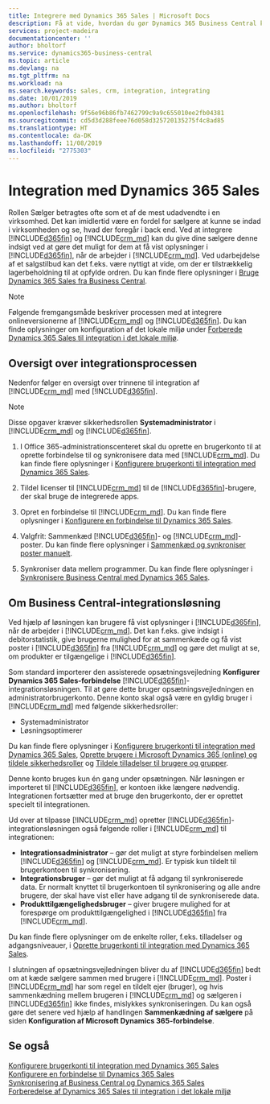 ```yaml
---
title: Integrere med Dynamics 365 Sales | Microsoft Docs
description: Få at vide, hvordan du gør Dynamics 365 Business Central klar til integration med Dynamics 365 Sales.
services: project-madeira
documentationcenter: ''
author: bholtorf
ms.service: dynamics365-business-central
ms.topic: article
ms.devlang: na
ms.tgt_pltfrm: na
ms.workload: na
ms.search.keywords: sales, crm, integration, integrating
ms.date: 10/01/2019
ms.author: bholtorf
ms.openlocfilehash: 9f56e96b86fb7462799c9a9c655010ee2fb04381
ms.sourcegitcommit: cd5d3d288feee76d058d325720135275f4c8ad85
ms.translationtype: HT
ms.contentlocale: da-DK
ms.lasthandoff: 11/08/2019
ms.locfileid: "2775303"
---
```

# <a name="integrating-with-dynamics-365-sales"></a>Integration med Dynamics 365 Sales
Rollen Sælger betragtes ofte som et af de mest udadvendte i en virksomhed. Det kan imidlertid være en fordel for sælgere at kunne se indad i virksomheden og se, hvad der foregår i back end. Ved at integrere [!INCLUDE[d365fin](includes/d365fin_md.md)] og [!INCLUDE[crm_md](includes/crm_md.md)] kan du give dine sælgere denne indsigt ved at gøre det muligt for dem at få vist oplysninger i [!INCLUDE[d365fin](includes/d365fin_md.md)], når de arbejder i [!INCLUDE[crm_md](includes/crm_md.md)]. Ved udarbejdelse af et salgstilbud kan det f.eks. være nyttigt at vide, om der er tilstrækkelig lagerbeholdning til at opfylde ordren. Du kan finde flere oplysninger i [Bruge Dynamics 365 Sales fra Business Central](marketing-integrate-dynamicscrm.md).

> [!NOTE]
> Følgende fremgangsmåde beskriver processen med at integrere onlineversionerne af [!INCLUDE[crm_md](includes/crm_md.md)] og [!INCLUDE[d365fin](includes/d365fin_md.md)]. Du kan finde oplysninger om konfiguration af det lokale miljø under [Forberede Dynamics 365 Sales til integration i det lokale miljø](/dynamics365/business-central/dev-itpro/administration/prepare-dynamics-365-for-sales-for-integration).

<!--## Software Requirements
You must have an Office 365 subscription, and both [!INCLUDE[crm_md](includes/crm_md.md)] and [!INCLUDE[d365fin](includes/d365fin_md.md)] must be part of the same organization.  -->

## <a name="overview-of-the-integration-process"></a>Oversigt over integrationsprocessen
Nedenfor følger en oversigt over trinnene til integration af [!INCLUDE[crm_md](includes/crm_md.md)] med [!INCLUDE[d365fin](includes/d365fin_md.md)].

> [!Note]  
> Disse opgaver kræver sikkerhedsrollen **Systemadministrator** i [!INCLUDE[crm_md](includes/crm_md.md)] og [!INCLUDE[d365fin](includes/d365fin_md.md)].  

1. I Office 365-administrationscenteret skal du oprette en brugerkonto til at oprette forbindelse til og synkronisere data med [!INCLUDE[crm_md](includes/crm_md.md)]. Du kan finde flere oplysninger i [Konfigurere brugerkonti til integration med Dynamics 365 Sales](admin-setting-up-integration-with-dynamics-sales.md).

2. Tildel licenser til [!INCLUDE[crm_md](includes/crm_md.md)] til de [!INCLUDE[d365fin](includes/d365fin_md.md)]-brugere, der skal bruge de integrerede apps.

3. Opret en forbindelse til [!INCLUDE[crm_md](includes/crm_md.md)]. Du kan finde flere oplysninger i [Konfigurere en forbindelse til Dynamics 365 Sales](admin-how-to-set-up-a-dynamics-crm-connection.md).  

4. Valgfrit: Sammenkæd [!INCLUDE[d365fin](includes/d365fin_md.md)]- og [!INCLUDE[crm_md](includes/crm_md.md)]-poster. Du kan finde flere oplysninger i [Sammenkæd og synkroniser poster manuelt](admin-how-to-couple-and-synchronize-records-manually.md).

5. Synkroniser data mellem programmer. Du kan finde flere oplysninger i [Synkronisere Business Central med Dynamics 365 Sales](admin-synchronizing-business-central-and-sales.md).  

## <a name="about-the-business-central-integration-solution"></a>Om Business Central-integrationsløsning
Ved hjælp af løsningen kan brugere få vist oplysninger i [!INCLUDE[d365fin](includes/d365fin_md.md)], når de arbejder i [!INCLUDE[crm_md](includes/crm_md.md)]. Det kan f.eks. give indsigt i debitorstatistik, give brugerne mulighed for at sammenkæde og få vist poster i [!INCLUDE[d365fin](includes/d365fin_md.md)] fra [!INCLUDE[crm_md](includes/crm_md.md)] og gøre det muligt at se, om produkter er tilgængelige i [!INCLUDE[d365fin](includes/d365fin_md.md)].

Som standard importerer den assisterede opsætningsvejledning **Konfigurer Dynamics 365 Sales-forbindelse** [!INCLUDE[d365fin](includes/d365fin_md.md)]-integrationsløsningen. Til at gøre dette bruger opsætningsvejledningen en administratorbrugerkonto. Denne konto skal også være en gyldig bruger i [!INCLUDE[crm_md](includes/crm_md.md)] med følgende sikkerhedsroller:

* Systemadministrator  
* Løsningsoptimerer  

Du kan finde flere oplysninger i [Konfigurere brugerkonti til integration med Dynamics 365 Sales](admin-setting-up-integration-with-dynamics-sales.md), [Oprette brugere i Microsoft Dynamics 365 (online) og tildele sikkerhedsroller](/dynamics365/customer-engagement/admin/create-users-assign-online-security-roles) og [Tildele tilladelser til brugere og grupper](ui-define-granular-permissions.md).  

Denne konto bruges kun én gang under opsætningen. Når løsningen er importeret til [!INCLUDE[d365fin](includes/d365fin_md.md)], er kontoen ikke længere nødvendig. Integrationen fortsætter med at bruge den brugerkonto, der er oprettet specielt til integrationen.

Ud over at tilpasse [!INCLUDE[crm_md](includes/crm_md.md)] opretter [!INCLUDE[d365fin](includes/d365fin_md.md)]-integrationsløsningen også følgende roller i [!INCLUDE[crm_md](includes/crm_md.md)] til integrationen:

* **Integrationsadministrator** – gør det muligt at styre forbindelsen mellem [!INCLUDE[d365fin](includes/d365fin_md.md)] og [!INCLUDE[crm_md](includes/crm_md.md)]. Er typisk kun tildelt til brugerkontoen til synkronisering.  
* **Integrationsbruger** – gør det muligt at få adgang til synkroniserede data. Er normalt knyttet til brugerkontoen til synkronisering og alle andre brugere, der skal have vist eller have adgang til de synkroniserede data.
* **Produkttilgængelighedsbruger** – giver brugere mulighed for at forespørge om produkttilgængelighed i [!INCLUDE[d365fin](includes/d365fin_md.md)] fra [!INCLUDE[crm_md](includes/crm_md.md)].

Du kan finde flere oplysninger om de enkelte roller, f.eks. tilladelser og adgangsniveauer, i [Oprette brugerkonti til integration med Dynamics 365 Sales](admin-setting-up-integration-with-dynamics-sales.md).

I slutningen af opsætningsvejledningen bliver du af [!INCLUDE[d365fin](includes/d365fin_md.md)] bedt om at kæde sælgere sammen med brugere i [!INCLUDE[crm_md](includes/crm_md.md)]. Poster i [!INCLUDE[crm_md](includes/crm_md.md)] har som regel en tildelt ejer (bruger), og hvis sammenkædning mellem brugeren i [!INCLUDE[crm_md](includes/crm_md.md)] og sælgeren i [!INCLUDE[d365fin](includes/d365fin_md.md)] ikke findes, mislykkes synkroniseringen. Du kan også gøre det senere ved hjælp af handlingen **Sammenkædning af sælgere** på siden **Konfiguration af Microsoft Dynamics 365-forbindelse**.

## <a name="see-also"></a>Se også  
[Konfigurere brugerkonti til integration med Dynamics 365 Sales](admin-setting-up-integration-with-dynamics-sales.md)  
[Konfigurere en forbindelse til Dynamics 365 Sales](admin-how-to-set-up-a-dynamics-crm-connection.md)  
[Synkronisering af Business Central og Dynamics 365 Sales](admin-synchronizing-business-central-and-sales.md)  
[Forberedelse af Dynamics 365 Sales til integration i det lokale miljø](/dynamics365/business-central/dev-itpro/administration/prepare-dynamics-365-for-sales-for-integration)
